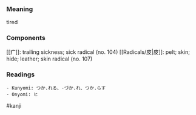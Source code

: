 ### Meaning

tired

### Components

[[疒]]: trailing sickness; sick radical (no. 104) [[Radicals/皮|皮]]: pelt; skin; hide; leather; skin radical (no. 107)

### Readings

```
- Kunyomi: つか.れる、-づか.れ、つか.らす
- Onyomi: ヒ
```

#kanji